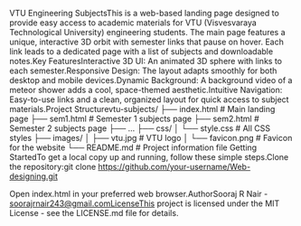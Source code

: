 VTU Engineering SubjectsThis is a web-based landing page designed to provide easy access to academic materials for VTU (Visvesvaraya Technological University) engineering students. The main page features a unique, interactive 3D orbit with semester links that pause on hover. Each link leads to a dedicated page with a list of subjects and downloadable notes.Key FeaturesInteractive 3D UI: An animated 3D sphere with links to each semester.Responsive Design: The layout adapts smoothly for both desktop and mobile devices.Dynamic Background: A background video of a meteor shower adds a cool, space-themed aesthetic.Intuitive Navigation: Easy-to-use links and a clean, organized layout for quick access to subject materials.Project Structurevtu-subjects/
├── index.html          # Main landing page
├── sem1.html           # Semester 1 subjects page
├── sem2.html           # Semester 2 subjects page
├── ...
├── css/
│   └── style.css       # All CSS styles
├── images/
│   ├── vtu.jpg         # VTU logo
│   └── favicon.png     # Favicon for the website
└── README.md           # Project information file
Getting StartedTo get a local copy up and running, follow these simple steps.Clone the repository:git clone https://github.com/your-username/Web-designing.git

Open index.html in your preferred web browser.AuthorSooraj R Nair - soorajrnair243@gmail.comLicenseThis project is licensed under the MIT License - see the LICENSE.md file for details.
